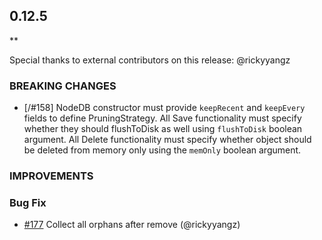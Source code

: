 ## 0.12.5

\*\*

Special thanks to external contributors on this release:
@rickyyangz

### BREAKING CHANGES

- [/#158] NodeDB constructor must provide `keepRecent` and `keepEvery` fields to define PruningStrategy. All Save functionality must specify whether they should flushToDisk as well using `flushToDisk` boolean argument. All Delete functionality must specify whether object should be deleted from memory only using the `memOnly` boolean argument.

### IMPROVEMENTS

### Bug Fix

- [#177](https://github.com/tendermint/iavl/pull/177) Collect all orphans after remove (@rickyyangz)

